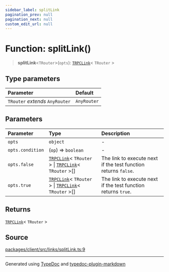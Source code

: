 ```yaml
---
sidebar_label: splitLink
pagination_prev: null
pagination_next: null
custom_edit_url: null
---
```


# Function: splitLink()

> **splitLink**\<`TRouter`\>(`opts`): [`TRPCLink`](../04-Type%20Aliases/04-type-alias.TRPCLink.md)< `TRouter` \>

## Type parameters

| Parameter                       | Default     |
| :------------------------------ | :---------- |
| `TRouter` _extends_ `AnyRouter` | `AnyRouter` |

## Parameters

| Parameter        | Type                                                                                                                                                       | Description                                                    |
| :--------------- | :--------------------------------------------------------------------------------------------------------------------------------------------------------- | :------------------------------------------------------------- |
| `opts`           | `object`                                                                                                                                                   | -                                                              |
| `opts.condition` | (`op`) => `boolean`                                                                                                                                        | -                                                              |
| `opts.false`     | [`TRPCLink`](../04-Type%20Aliases/04-type-alias.TRPCLink.md)< `TRouter` \> \| [`TRPCLink`](../04-Type%20Aliases/04-type-alias.TRPCLink.md)< `TRouter` \>[] | The link to execute next if the test function returns `false`. |
| `opts.true`      | [`TRPCLink`](../04-Type%20Aliases/04-type-alias.TRPCLink.md)< `TRouter` \> \| [`TRPCLink`](../04-Type%20Aliases/04-type-alias.TRPCLink.md)< `TRouter` \>[] | The link to execute next if the test function returns `true`.  |

## Returns

[`TRPCLink`](../04-Type%20Aliases/04-type-alias.TRPCLink.md)< `TRouter` \>

## Source

[packages/client/src/links/splitLink.ts:9](https://github.com/trpc/trpc/blob/caccce64/packages/client/src/links/splitLink.ts#L9)

---

Generated using [TypeDoc](https://typedoc.org/) and [typedoc-plugin-markdown](https://www.npmjs.com/package/typedoc-plugin-markdown)
